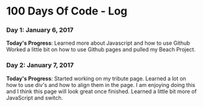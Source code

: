 # 100 Days Of Code - Log

### Day 1: January 6, 2017

**Today's Progress**: Learned more about Javascript and how to use Github 
Worked a little bit on how to use Github pages and pulled my Beach Project.

### Day 2: January 7, 2017 

**Today's Progress**: Started working on my tribute page. 
Learned a lot on how to use div's and how to align them in the page.
I am enjoying doing this and I think this page will look great once finished.
Learned a little bit more of JavaScript and switch.